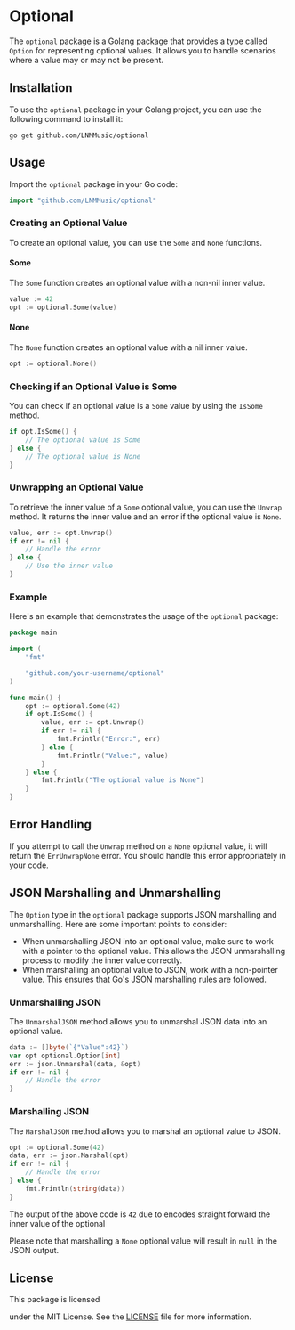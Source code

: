 # Optional

The `optional` package is a Golang package that provides a type called `Option` for representing optional values. It allows you to handle scenarios where a value may or may not be present.

## Installation

To use the `optional` package in your Golang project, you can use the following command to install it:

```
go get github.com/LNMMusic/optional
```

## Usage

Import the `optional` package in your Go code:

```go
import "github.com/LNMMusic/optional"
```

### Creating an Optional Value

To create an optional value, you can use the `Some` and `None` functions.

#### Some

The `Some` function creates an optional value with a non-nil inner value.

```go
value := 42
opt := optional.Some(value)
```

#### None

The `None` function creates an optional value with a nil inner value.

```go
opt := optional.None()
```

### Checking if an Optional Value is Some

You can check if an optional value is a `Some` value by using the `IsSome` method.

```go
if opt.IsSome() {
    // The optional value is Some
} else {
    // The optional value is None
}
```

### Unwrapping an Optional Value

To retrieve the inner value of a `Some` optional value, you can use the `Unwrap` method. It returns the inner value and an error if the optional value is `None`.

```go
value, err := opt.Unwrap()
if err != nil {
    // Handle the error
} else {
    // Use the inner value
}
```

### Example

Here's an example that demonstrates the usage of the `optional` package:

```go
package main

import (
	"fmt"

	"github.com/your-username/optional"
)

func main() {
	opt := optional.Some(42)
	if opt.IsSome() {
		value, err := opt.Unwrap()
		if err != nil {
			fmt.Println("Error:", err)
		} else {
			fmt.Println("Value:", value)
		}
	} else {
		fmt.Println("The optional value is None")
	}
}
```

## Error Handling

If you attempt to call the `Unwrap` method on a `None` optional value, it will return the `ErrUnwrapNone` error. You should handle this error appropriately in your code.

## JSON Marshalling and Unmarshalling

The `Option` type in the `optional` package supports JSON marshalling and unmarshalling. Here are some important points to consider:

- When unmarshalling JSON into an optional value, make sure to work with a pointer to the optional value. This allows the JSON unmarshalling process to modify the inner value correctly.
- When marshalling an optional value to JSON, work with a non-pointer value. This ensures that Go's JSON marshalling rules are followed.

### Unmarshalling JSON

The `UnmarshalJSON` method allows you to unmarshal JSON data into an optional value.

```go
data := []byte(`{"Value":42}`)
var opt optional.Option[int]
err := json.Unmarshal(data, &opt)
if err != nil {
    // Handle the error
}
```

### Marshalling JSON

The `MarshalJSON` method allows you to marshal an optional value to JSON.

```go
opt := optional.Some(42)
data, err := json.Marshal(opt)
if err != nil {
    // Handle the error
} else {
    fmt.Println(string(data))
}
```

The output of the above code is `42` due to encodes straight forward the inner value of the optional

Please note that marshalling a `None` optional value will result in `null` in the JSON output.

## License

This package is licensed

 under the MIT License. See the [LICENSE](LICENSE) file for more information.